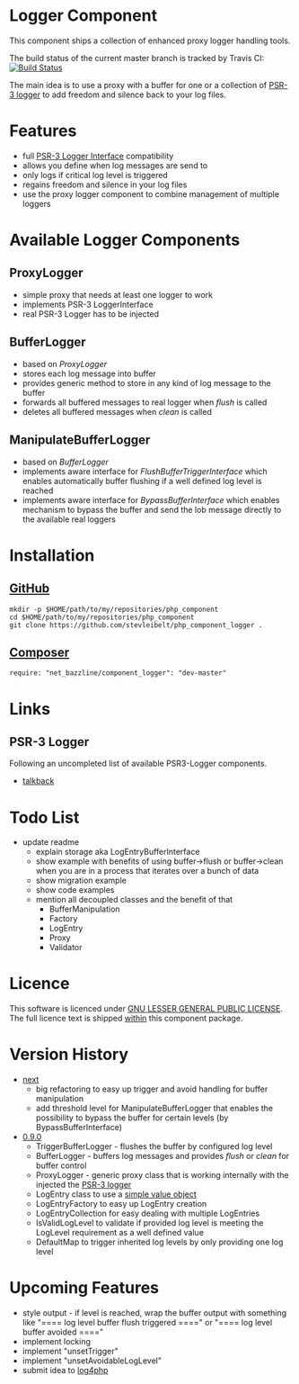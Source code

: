 # Logger Component

This component ships a collection of enhanced proxy logger handling tools.

The build status of the current master branch is tracked by Travis CI:
[![Build Status](https://travis-ci.org/stevleibelt/php_component_logger.png?branch=master)](http://travis-ci.org/stevleibelt/php_component_logger)

The main idea is to use a proxy with a buffer for one or a collection of [PSR-3 logger](https://github.com/php-fig/log) to add freedom and silence back to your log files.

# Features

* full [PSR-3 Logger Interface](https://github.com/php-fig/fig-standards/blob/master/accepted/PSR-3-logger-interface.md) compatibility
* allows you define when log messages are send to
* only logs if critical log level is triggered
* regains freedom and silence in your log files
* use the proxy logger component to combine management of multiple loggers

# Available Logger Components

## ProxyLogger

* simple proxy that needs at least one logger to work
* implements PSR-3 LoggerInterface
* real PSR-3 Logger has to be injected

## BufferLogger

* based on *ProxyLogger*
* stores each log message into buffer
* provides generic method to store in any kind of log message to the buffer
* forwards all buffered messages to real logger when *flush* is called
* deletes all buffered messages when *clean* is called

## ManipulateBufferLogger

* based on *BufferLogger*
* implements aware interface for *FlushBufferTriggerInterface* which enables automatically buffer flushing if a well defined log level is reached
* implements aware interface for *BypassBufferInterface* which enables mechanism to bypass the buffer and send the lob message directly to the available real loggers

# Installation

## [GitHub](https://github.com/stevleibelt/php_component_logger)

    mkdir -p $HOME/path/to/my/repositories/php_component
    cd $HOME/path/to/my/repositories/php_component
    git clone https://github.com/stevleibelt/php_component_logger .

## [Composer](https://packagist.org/packages/net_bazzline/component_logger)

    require: "net_bazzline/component_logger": "dev-master"

# Links

## PSR-3 Logger

Following an uncompleted list of available PSR3-Logger components.

* [talkback](https://github.com/chrisnoden/talkback)

# Todo List

* update readme
    * explain storage aka LogEntryBufferInterface
    * show example with benefits of using buffer->flush or buffer->clean when you are in a process that iterates over a bunch of data
    * show migration example
    * show code examples
    * mention all decoupled classes and the benefit of that
        * BufferManipulation
        * Factory
        * LogEntry
        * Proxy
        * Validator

# Licence

This software is licenced under [GNU LESSER GENERAL PUBLIC LICENSE](https://www.gnu.org/copyleft/lesser.html). The full licence text is shipped [within](https://github.com/stevleibelt/php_component_logger/blob/master/LICENSE) this component package.

# Version History

* [next](https://github.com/stevleibelt/php_component_logger)
    * big refactoring to easy up trigger and avoid handling for buffer manipulation
    * add threshold level for ManipulateBufferLogger that enables the possibility to bypass the buffer for certain levels (by BypassBufferInterface)
* [0.9.0](https://github.com/stevleibelt/php_component_logger/tree/0.9.0)
    * TriggerBufferLogger - flushes the buffer by configured log level
    * BufferLogger - buffers log messages and provides *flush* or *clean* for buffer control
    * ProxyLogger - generic proxy class that is working internally with the injected the [PSR-3 logger](https://github.com/php-fig/log)
    * LogEntry class to use a [simple value object](http://en.wikipedia.org/wiki/Data_Transfer_Object)
    * LogEntryFactory to easy up LogEntry creation
    * LogEntryCollection for easy dealing with multiple LogEntries
    * IsValidLogLevel to validate if provided log level is meeting the LogLevel requirement as a well defined value
    * DefaultMap to trigger inherited log levels by only providing one log level

# Upcoming Features

* style output - if level is reached, wrap the buffer output with something like "==== log level buffer flush triggered ====" or "==== log level buffer avoided ===="
* implement locking
* implement "unsetTrigger"
* implement "unsetAvoidableLogLevel"
* submit idea to [log4php](https://logging.apache.org/log4php/)
